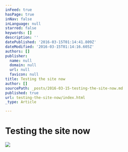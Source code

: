 ```yaml
---
inFeed: true
hasPage: true
inNav: false
inLanguage: null
starred: false
keywords: []
description: ''
datePublished: '2016-03-15T01:14:41.809Z'
dateModified: '2016-03-15T01:14:16.605Z'
authors: []
publisher:
  name: null
  domain: null
  url: null
  favicon: null
title: Testing the site now
author: []
sourcePath: _posts/2016-03-15-testing-the-site-now.md
published: true
url: testing-the-site-now/index.html
_type: Article

---
```

# Testing the site now
![](https://the-grid-user-content.s3-us-west-2.amazonaws.com/d0b02de7-5597-47b1-8ceb-038330636752.jpg)
